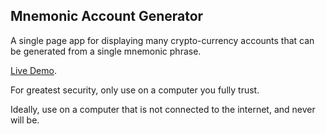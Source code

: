 ## Mnemonic Account Generator

A single page app for displaying many crypto-currency accounts that can be generated from a single mnemonic phrase.

[Live Demo](https://danfinlay.github.io/mnemonic-account-generator/).

For greatest security, only use on a computer you fully trust.

Ideally, use on a computer that is not connected to the internet, and never will be.

